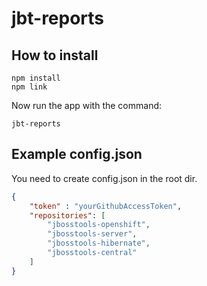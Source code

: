 # jbt-reports
## How to install

```
npm install
npm link
```
Now run the app with the command:
```
jbt-reports
```



## Example config.json
You need to create config.json in the root dir.
```.json
{
    "token" : "yourGithubAccessToken",
    "repositories": [
        "jbosstools-openshift",
        "jbosstools-server",
        "jbosstools-hibernate",
        "jbosstools-central"
    ]
}
```
